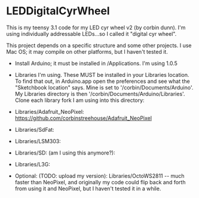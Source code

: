 LEDDigitalCyrWheel
==================
This is my teensy 3.1 code for my LED cyr wheel v2 (by corbin dunn). I'm using individually addressable LEDs...so I called it "digital cyr wheel".

This project depends on a specific structure and some other projects. I use Mac OS; it may compile on other platforms, but I haven't tested it.

* Install Arduino; it must be installed in /Applications. I'm using 1.0.5
* Libraries I'm using. These MUST be installed in your Libraries location. To find that out, in Arduino.app open the preferences and see what the "Sketchbook location" says. Mine is set to '/corbin/Documents/Arduino'. My Libraries directory is then '/corbin/Documents/Arduino/Libraries'. Clone each library fork I am using into this directory:
* Libraries/Adafruit_NeoPixel: https://github.com/corbinstreehouse/Adafruit_NeoPixel
* Libraries/SdFat:
* Libraries/LSM303:
* Libraries/SD: (am I using this anymore?): 
* Libraries/L3G: 


* Optional: (TODO: upload my version): Libraries/OctoWS2811 -- much faster than NeoPixel, and originally my code could flip back and forth from using it and NeoPixel, but I haven't tested it in a while.
